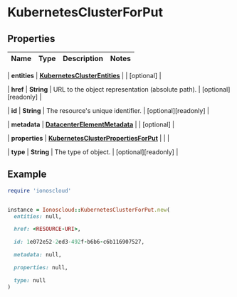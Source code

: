 # KubernetesClusterForPut

## Properties

| Name | Type | Description | Notes |
| ---- | ---- | ----------- | ----- |

| **entities** | [**KubernetesClusterEntities**](KubernetesClusterEntities.md) |  | [optional] |

| **href** | **String** | URL to the object representation (absolute path). | [optional][readonly] |

| **id** | **String** | The resource&#39;s unique identifier. | [optional][readonly] |

| **metadata** | [**DatacenterElementMetadata**](DatacenterElementMetadata.md) |  | [optional] |

| **properties** | [**KubernetesClusterPropertiesForPut**](KubernetesClusterPropertiesForPut.md) |  |  |

| **type** | **String** | The type of object. | [optional][readonly] |

## Example

```ruby
require 'ionoscloud'


instance = Ionoscloud::KubernetesClusterForPut.new(
  entities: null,

  href: <RESOURCE-URI>,

  id: 1e072e52-2ed3-492f-b6b6-c6b116907527,

  metadata: null,

  properties: null,

  type: null
)
```

